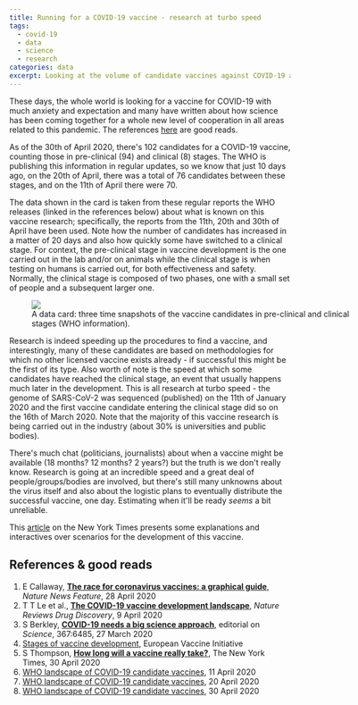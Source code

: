 ```yaml
---
title: Running for a COVID-19 vaccine - research at turbo speed
tags:
  - covid-19
  - data
  - science
  - research
categories: data
excerpt: Looking at the volume of candidate vaccines against COVID-19 and their progress in pre-clinical and clinical phases, in time
---
```


These days, the whole world is looking for a vaccine for COVID-19 with much anxiety and expectation and many have written about how science has been coming together for a whole new level of cooperation in all areas related to this pandemic. The references [here](#references--good-reads) are good reads.

As of the 30th of April 2020, there's 102 candidates for a COVID-19 vaccine, counting those in pre-clinical (94) and clinical (8) stages. The WHO is publishing this information in regular updates, so we know that just 10 days ago, on the 20th of April, there was a total of 76 candidates between these stages, and on the 11th of April there were 70.

The data shown in the card is taken from these regular reports the WHO releases (linked in the references below) about what is known on this vaccine research; specifically, the reports from the 11th, 20th and 30th of April have been used. Note how the number of candidates has increased in a matter of 20 days and also how quickly some have switched to a clinical stage. For context, the pre-clinical stage in vaccine development is the one carried out in the lab and/or on animals while the clinical stage is when testing on humans is carried out, for both effectiveness and safety. Normally, the clinical stage is composed of two phases, one with a small set of people and a subsequent larger one.

<figure class="align-center" style="width: 600px">
  <img src="{{ site.url }}{{site.posts_images_path}}covid19-vaccine-run.jpg">
  <figcaption>A data card: three time snapshots of the vaccine candidates in pre-clinical and clinical stages (WHO information).</figcaption>
</figure>

Research is indeed speeding up the procedures to find a vaccine, and interestingly, many of these candidates are based on methodologies for which no other licensed vaccine exists already - if successful this might be the first of its type. Also worth of note is the speed at which some candidates have reached the clinical stage, an event that usually happens much later in the development. This is all research at turbo speed - the genome of SARS-CoV-2 was sequenced (published) on the 11th of January 2020 and the first vaccine candidate entering the clinical stage did so on the 16th of March 2020. Note that the majority of this vaccine research is being carried out in the industry (about 30% is universities and public bodies).

There's much chat (politicians, journalists) about when a vaccine might be available (18 months? 12 months? 2 years?) but the truth is we don't really know. Research is going at an incredible speed and a great deal of people/groups/bodies are involved, but there's still many unknowns about the virus itself and also about the logistic plans to eventually distribute the successful vaccine, one day. Estimating when it'll be ready _seems_ a bit unreliable.

This [article](https://www.nytimes.com/interactive/2020/04/30/opinion/coronavirus-covid-vaccine.html) on the New York Times presents some explanations and interactives over scenarios for the development of this vaccine.

## References & good reads

1. E Callaway, [**The race for coronavirus vaccines: a graphical guide**](https://www.nature.com/articles/d41586-020-01221-y), _Nature News Feature_, 28 April 2020
2. T T Le et al., [**The COVID-19 vaccine development landscape**](https://www.nature.com/articles/d41573-020-00073-5), _Nature Reviews Drug Discovery_, 9 April 2020
3. S Berkley, [**COVID-19 needs a big science approach**](https://science.sciencemag.org/content/367/6485/1407.full), editorial on _Science_, 367:6485, 27 March 2020
4. [Stages of vaccine development](http://www.euvaccine.eu/vaccines-diseases/vaccines/stages-development), European Vaccine Initiative
5. S Thompson, [**How long will a vaccine really take?**](https://www.nytimes.com/interactive/2020/04/30/opinion/coronavirus-covid-vaccine.html), The New York Times, 30 April 2020
6. [WHO landscape of COVID-19 candidate vaccines](https://www.who.int/blueprint/priority-diseases/key-action/Novel_Coronavirus_Landscape_nCoV_11April2020.PDF), 11 April 2020
7. [WHO landscape of COVID-19 candidate vaccines](https://www.who.int/blueprint/priority-diseases/key-action/novel-coronavirus-landscape-ncov.pdf), 20 April 2020
8. [WHO landscape of COVID-19 candidate vaccines](https://www.who.int/who-documents-detail/draft-landscape-of-covid-19-candidate-vaccines), 30 April 2020
